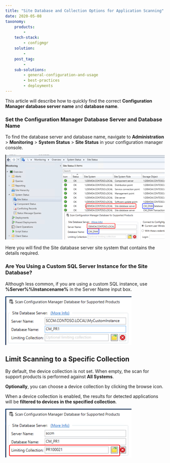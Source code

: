 ```yaml
---
title: "Site Database and Collection Options for Application Scanning"
date: 2020-05-08
taxonomy:
    products:
        - 
    tech-stack:
        - configmgr
    solution:
        - 
    post_tag:
        - 
    sub-solutions:
        - general-configuration-and-usage
        - best-practices
        - deployments
---
```


This article will describe how to quickly find the correct **Configuration Manager database server name** and **database name**.

### Set the Configuration Manager Database Server and Database Name

To find the database server and database name, navigate to **Administration** > **Monitoring** > **System Status** > **Site Status** in your configuration manager console.

![](/_images/ConfigMgrDBScan_FindInfo.png)

Here you will find the Site database server site system that contains the details required.

### Are You Using a Custom SQL Server Instance for the Site Database?

Although less common, if you are using a custom SQL instance, use **%Server%%Instancename%** in the Server Name input box.

![](/_images/ConfigMgrDBScan_CustomInstance.png)

## Limit Scanning to a Specific Collection

By default, the device collection is not set. When empty, the scan for support products is performed against **All Systems**.

**Optionally**, you can choose a device collection by clicking the browse icon.

When a device collection is enabled, the results for detected applications will be **filtered to devices in the specified collection**.

![](/_images/ConfigMgrDBScan_LimitCollectionId.png)
